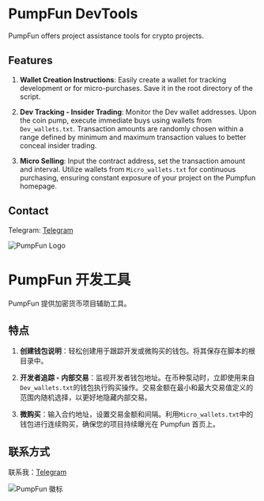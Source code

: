 # PumpFun DevTools

PumpFun offers project assistance tools for crypto projects.

## Features

1. **Wallet Creation Instructions**: Easily create a wallet for tracking development or for micro-purchases. Save it in the root directory of the script.

2. **Dev Tracking - Insider Trading**: Monitor the Dev wallet addresses. Upon the coin pump, execute immediate buys using wallets from `Dev_wallets.txt`. Transaction amounts are randomly chosen within a range defined by minimum and maximum transaction values to better conceal insider trading.

3. **Micro Selling**: Input the contract address, set the transaction amount and interval. Utilize wallets from `Micro_wallets.txt` for continuous purchasing, ensuring constant exposure of your project on the Pumpfun homepage.

## Contact

 Telegram: [Telegram](https://t.me/pornhub_sol)

![PumpFun Logo](https://github.com/qkvv5/pumpfun-devtools/assets/40782902/f7c43995-e924-4b3b-986c-4a706ada39c7)


# PumpFun 开发工具

PumpFun 提供加密货币项目辅助工具。

## 特点

1. **创建钱包说明**：轻松创建用于跟踪开发或微购买的钱包。将其保存在脚本的根目录中。

2. **开发者追踪 - 内部交易**：监视开发者钱包地址。在币种泵动时，立即使用来自`Dev_wallets.txt`的钱包执行购买操作。交易金额在最小和最大交易值定义的范围内随机选择，以更好地隐藏内部交易。

3. **微购买**：输入合约地址，设置交易金额和间隔。利用`Micro_wallets.txt`中的钱包进行连续购买，确保您的项目持续曝光在 Pumpfun 首页上。

## 联系方式

联系我：[Telegram](https://t.me/pornhub_sol)

![PumpFun 徽标](https://github.com/qkvv5/pumpfun-devtools/assets/40782902/f7c43995-e924-4b3b-986c-4a706ada39c7)
